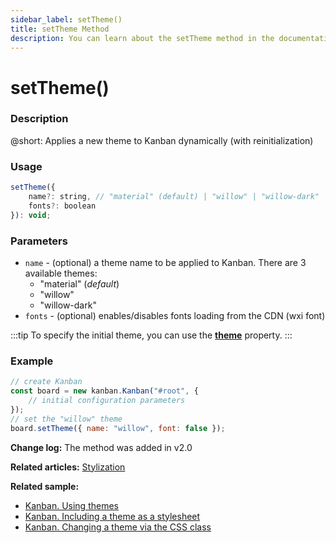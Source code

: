```yaml
---
sidebar_label: setTheme()
title: setTheme Method
description: You can learn about the setTheme method in the documentation of the DHTMLX JavaScript Kanban library. Browse developer guides and API reference, try out code examples and live demos, and download a free 30-day evaluation version of DHTMLX Kanban.
---
```


# setTheme()

### Description

@short: Applies a new theme to Kanban dynamically (with reinitialization)

### Usage

~~~jsx {}
setTheme({
    name?: string, // "material" (default) | "willow" | "willow-dark"
    fonts?: boolean
}): void;
~~~

### Parameters

- `name` - (optional) a theme name to be applied to Kanban. There are 3 available themes:
    - "material" (*default*)
    - "willow"
    - "willow-dark"
- `fonts` - (optional) enables/disables fonts loading from the CDN (wxi font)

:::tip
To specify the initial theme, you can use the [**theme**](../../config/js_kanban_theme_config) property.
:::

### Example

~~~jsx {6}
// create Kanban
const board = new kanban.Kanban("#root", {
    // initial configuration parameters
});
// set the "willow" theme
board.setTheme({ name: "willow", font: false });
~~~

**Change log:** The method was added in v2.0

**Related articles:** [Stylization](../../../guides/stylization)

**Related sample:**
- [Kanban. Using themes](https://snippet.dhtmlx.com/jnw54xif?tag=kanban)
- [Kanban. Including a theme as a stylesheet](https://snippet.dhtmlx.com/k3iw6ti0?tag=kanban)
- [Kanban. Changing a theme via the CSS class](https://snippet.dhtmlx.com/7qzp561m?tag=kanban)
